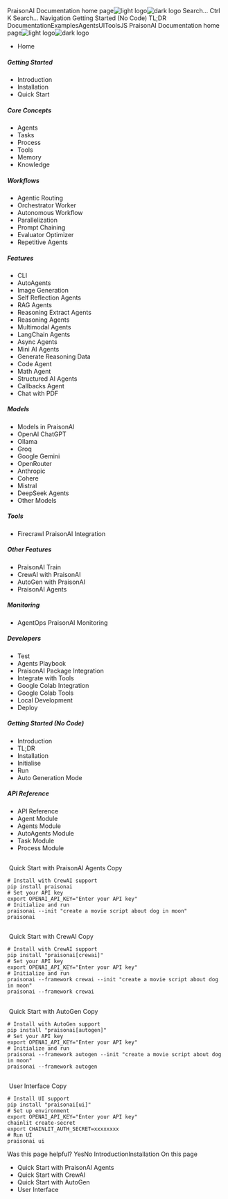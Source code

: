 PraisonAI Documentation home page![light logo](https://docs.praison.ai/images/praisonai-logo-large-dark.png)![dark logo](https://docs.praison.ai/images/praisonai-logo-large-light.png)
Search...
Ctrl K
Search...
Navigation
Getting Started (No Code)
TL;DR
DocumentationExamplesAgentsUIToolsJS
PraisonAI Documentation home page![light logo](https://docs.praison.ai/images/praisonai-logo-large-dark.png)![dark logo](https://docs.praison.ai/images/praisonai-logo-large-light.png)
  * Home


##### Getting Started
  * Introduction
  * Installation
  * Quick Start


##### Core Concepts
  * Agents
  * Tasks
  * Process
  * Tools
  * Memory
  * Knowledge


##### Workflows
  * Agentic Routing
  * Orchestrator Worker
  * Autonomous Workflow
  * Parallelization
  * Prompt Chaining
  * Evaluator Optimizer
  * Repetitive Agents


##### Features
  * CLI
  * AutoAgents
  * Image Generation
  * Self Reflection Agents
  * RAG Agents
  * Reasoning Extract Agents
  * Reasoning Agents
  * Multimodal Agents
  * LangChain Agents
  * Async Agents
  * Mini AI Agents
  * Generate Reasoning Data
  * Code Agent
  * Math Agent
  * Structured AI Agents
  * Callbacks Agent
  * Chat with PDF


##### Models
  * Models in PraisonAI
  * OpenAI ChatGPT
  * Ollama
  * Groq
  * Google Gemini
  * OpenRouter
  * Anthropic
  * Cohere
  * Mistral
  * DeepSeek Agents
  * Other Models


##### Tools
  * Firecrawl PraisonAI Integration


##### Other Features
  * PraisonAI Train
  * CrewAI with PraisonAI
  * AutoGen with PraisonAI
  * PraisonAI Agents


##### Monitoring
  * AgentOps PraisonAI Monitoring


##### Developers
  * Test
  * Agents Playbook
  * PraisonAI Package Integration
  * Integrate with Tools
  * Google Colab Integration
  * Google Colab Tools
  * Local Development
  * Deploy


##### Getting Started (No Code)
  * Introduction
  * TL;DR
  * Installation
  * Initialise
  * Run
  * Auto Generation Mode


##### API Reference
  * API Reference
  * Agent Module
  * Agents Module
  * AutoAgents Module
  * Task Module
  * Process Module


## 
​
Quick Start with PraisonAI Agents
Copy
```
# Install with CrewAI support
pip install praisonai
# Set your API key
export OPENAI_API_KEY="Enter your API key"
# Initialize and run
praisonai --init "create a movie script about dog in moon"
praisonai

```

## 
​
Quick Start with CrewAI
Copy
```
# Install with CrewAI support
pip install "praisonai[crewai]"
# Set your API key
export OPENAI_API_KEY="Enter your API key"
# Initialize and run
praisonai --framework crewai --init "create a movie script about dog in moon"
praisonai --framework crewai

```

## 
​
Quick Start with AutoGen
Copy
```
# Install with AutoGen support
pip install "praisonai[autogen]"
# Set your API key
export OPENAI_API_KEY="Enter your API key"
# Initialize and run
praisonai --framework autogen --init "create a movie script about dog in moon"
praisonai --framework autogen

```

## 
​
User Interface
Copy
```
# Install UI support
pip install "praisonai[ui]"
# Set up environment
export OPENAI_API_KEY="Enter your API key"
chainlit create-secret
export CHAINLIT_AUTH_SECRET=xxxxxxxx
# Run UI
praisonai ui

```

Was this page helpful?
YesNo
IntroductionInstallation
On this page
  * Quick Start with PraisonAI Agents
  * Quick Start with CrewAI
  * Quick Start with AutoGen
  * User Interface


